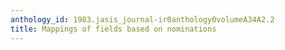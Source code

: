 ```yaml
---
anthology_id: 1983.jasis_journal-ir0anthology0volumeA34A2.2
title: Mappings of fields based on nominations
---
```

